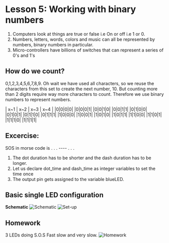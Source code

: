 # Lesson 5: Working with binary numbers
1. Computers look at things are true or false i.e On or off i.e 1 or 0.
2. Numbers, letters, words, colors and music can all be represented by numbers, binary numbers in particular.
3. Micro-controllers have billions of switches that can represent a series of 0's and 1's

## How do we count?
0,1,2,3,4,5,6,7,8,9. Oh wait we have used all characters, so we reuse the characters from this set to create the next number, 10. 
But counting more than 2 digits require way more characters to count. Therefore we use binary numbers to represent numbers.

| x~1 | x~2 | x~3 | x~4 |
|0|0|0|0|
|0|0|0|1|
|0|0|1|0|
|0|0|1|1|
|0|1|0|0|
|0|1|0|1|
|0|1|1|0|
|0|1|1|1|
|1|0|0|0|
|1|0|0|1|
|1|0|1|0|
|1|0|1|1|
|1|1|0|0|
|1|1|0|1|
|1|1|1|0|
|1|1|1|1|


## Excercise:
SOS in morse code is  . . . ---- . . . 
1. The dot duration has to be shorter and the dash duration has to be longer. 
2. Let us declare dot_time and dash_time as integer variables to set the time once
3. The output pin gets assigned to the variable blueLED.

## Basic single LED configuration
**Schematic**
![Schematic](images/img2.png)
![Set-up](images/img1.png)

## Homework
3 LEDs doing S.O.S Fast slow and very slow.
![Homework](images/img3.png)